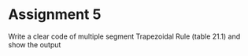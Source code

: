 # Assignment 5

Write a clear code of multiple segment Trapezoidal Rule (table 21.1) and show the output
